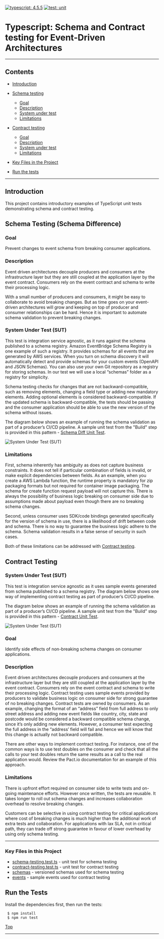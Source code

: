 [![typescript: 4.5.5](https://badgen.net/badge/Built%20With/TypeScript/blue9)](https://badgen.net/badge/Built%20With/TypeScript/blue9)
[![test: unit](https://img.shields.io/badge/Test-Unit-blue)](https://img.shields.io/badge/Test-Unit-blue)

# Typescript: Schema and Contract testing for Event-Driven Architectures

---

## Contents

- [Introduction](#introduction)
- [Schema testing](#schema-testing-schema-difference)
  - [Goal](#goal)
  - [Description](#description)
  - [System under test](#system-under-test-sut)
  - [Limitations](#limitations)
- [Contract testing](#contract-testing)

  - [Goal](#goal-1)
  - [Description](#description-1)
  - [System under test](#system-under-test-sut-1)
  - [Limitations](#limitations-1)

- [Key Files in the Project](#key-files-in-this-project)
- [Run the tests](#run-the-tests)

---

## Introduction

This project contains introductory examples of TypeScript unit tests demonstrating schema and contract testing.

## Schema Testing (Schema Difference)

### Goal

Prevent changes to event schema from breaking consumer applications.

### Description

Event driven architectures decouple producers and consumers at the infrastructure layer but they are still coupled at the application layer by the event contract. Consumers rely on the event contract and schema to write their processing logic.

With a small number of producers and consumers, it might be easy to collaborate to avoid breaking changes. But as time goes on your event-driven architectures will grow and keeping on top of producer and consumer relationships can be hard. Hence it is important to automate schema validation to prevent breaking changes.

### System Under Test (SUT)

This test is integration service agnostic, as it runs against the schema published to a schema registry. Amazon EventBridge Schema Registry is one example of such a registry. It provides schemas for all events that are generated by AWS services. When you turn on schema discovery it will automatically detect and provide schemas for your custom events (OpenAPI and JSON Schemas). You can also use your own Git repository as a registry for storing schemas. In our test we will use a local “schemas” folder as a registry for simplicity.

Schema testing checks for changes that are not backward-compatible, such as removing elements, changing a field type or adding new mandatory elements. Adding optional elements is considered backward-compatible. If the updated schema is backward-compatible, the tests should be passing and the consumer application should be able to use the new version of the schema without issues.

The diagram below shows an example of running the schema validation as part of a producer’s CI/CD pipeline. A sample unit test from the "Build" step is provided in this pattern - [Schema Diff Unit Test](tests/schema-testing.test.ts).

![System Under Test (SUT)](img/schema_testing.png)

### Limitations

First, schema inherently has ambiguity as does not capture business constraints. It does not tell if particular combination of fields is invalid, or make explicit dependencies between fields. As an example, when you create a AWS Lambda function, the runtime property is mandatory for zip packaging formats but not required for container image packaging. The schema for create function request payload will not capture this. There is always the possibility of business logic breaking on consumer side due to assumptions made about payload even though there are no breaking schema changes.

Second, unless consumer uses SDK/code bindings generated specifically for the version of schema in use, there is a likelihood of drift between code and schema. There is no way to guarantee the business logic adhere to the schema. Schema validation results in a false sense of security in such cases.

Both of these limitations can be addressed with [Contract testing](#contract-testing).

## Contract Testing

### System Under Test (SUT)

This test is integration service agnostic as it uses sample events generated from schema published to a schema registry. The diagram below shows one way of implementing contract testing as part of producer’s CI/CD pipeline.

The diagram below shows an example of running the schema validation as part of a producer’s CI/CD pipeline. A sample unit test from the "Build" step is provided in this pattern - [Contract Unit Test](tests/contract-testing.test.ts).

![System Under Test (SUT)](img/contract_testing.png)

### Goal

Identify side effects of non-breaking schema changes on consumer applications.

### Description

Event driven architectures decouple producers and consumers at the infrastructure layer but they are still coupled at the application layer by the event contract. Consumers rely on the event contract and schema to write their processing logic. Contract testing uses sample events provided by producers to validate business logic on consumer side for strong guarantee of no breaking changes. Contract tests are owned by consumers. As an example, changing the format of an “address” field from full address to only street address and adding new event fields like country, city, state and postcode would be considered a backward compatible schema change, since it’s only adding new elements. However, a consumer test expecting the full address in the “address’ field will fail and hence we will know that this change is actually not backward compatible.

There are other ways to implement contract testing. For instance, one of the common ways is to use test doubles on the consumer and check that all the calls to your test doubles return the same results as a call to the real application would. Review the Pact.io documentation for an example of this approach.

### Limitations

There is upfront effort required on consumer side to write tests and on-going maintenance efforts. However once written, the tests are reusable. It takes longer to roll out schema changes and increases collaboration overhead to resolve breaking changes.

Customers can be selective in using contract testing for critical applications where cost of breaking changes is much higher than the additional work of extra tests and collaboration. For applications with lax SLA, not in critical path, they can trade off strong guarantee in favour of lower overhead by using only schema testing.

---

### Key Files in this Project

- [schema-testing.test.ts](tests/schema-testing.test.ts) - unit test for schema testing
- [contract-testing.test.ts](tests/contract-testing.test.ts) - unit test for contract testing
- [schemas](schemas) - versioned schemas used for schema testing
- [events](events) - sample events used for contract testing

## Run the Tests

Install the dependencies first, then run the tests:

```
 $ npm install
 $ npm run test
```

[Top](#contents)

---
